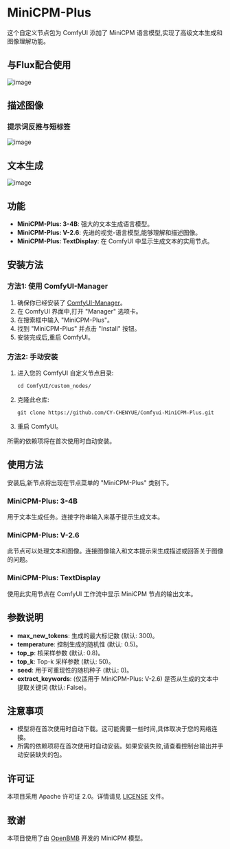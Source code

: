 # MiniCPM-Plus

这个自定义节点包为 ComfyUI 添加了 MiniCPM 语言模型,实现了高级文本生成和图像理解功能。

## 与Flux配合使用
![image](https://github.com/user-attachments/assets/0979f795-cfa1-49e0-a4c2-4faabfe15ced)


## 描述图像
### 提示词反推与短标签
![image](https://github.com/user-attachments/assets/c707e6b8-02b4-4e44-a657-ef6c58c09d96)

## 文本生成
![image](https://github.com/user-attachments/assets/eaa09585-0ff4-4f2b-8adb-dffe6835e216)



## 功能

- **MiniCPM-Plus: 3-4B**: 强大的文本生成语言模型。
- **MiniCPM-Plus: V-2.6**: 先进的视觉-语言模型,能够理解和描述图像。
- **MiniCPM-Plus: TextDisplay**: 在 ComfyUI 中显示生成文本的实用节点。

## 安装方法

### 方法1: 使用 ComfyUI-Manager

1. 确保你已经安装了 [ComfyUI-Manager](https://github.com/ltdrdata/ComfyUI-Manager)。
2. 在 ComfyUI 界面中,打开 "Manager" 选项卡。
3. 在搜索框中输入 "MiniCPM-Plus"。
4. 找到 "MiniCPM-Plus" 并点击 "Install" 按钮。
5. 安装完成后,重启 ComfyUI。

### 方法2: 手动安装

1. 进入您的 ComfyUI 自定义节点目录:
   ```
   cd ComfyUI/custom_nodes/
   ```

2. 克隆此仓库:
   ```
   git clone https://github.com/CY-CHENYUE/Comfyui-MiniCPM-Plus.git
   ```

3. 重启 ComfyUI。

所需的依赖项将在首次使用时自动安装。

## 使用方法

安装后,新节点将出现在节点菜单的 "MiniCPM-Plus" 类别下。

### MiniCPM-Plus: 3-4B

用于文本生成任务。连接字符串输入来基于提示生成文本。

### MiniCPM-Plus: V-2.6

此节点可以处理文本和图像。连接图像输入和文本提示来生成描述或回答关于图像的问题。

### MiniCPM-Plus: TextDisplay

使用此实用节点在 ComfyUI 工作流中显示 MiniCPM 节点的输出文本。

## 参数说明

- **max_new_tokens**: 生成的最大标记数 (默认: 300)。
- **temperature**: 控制生成的随机性 (默认: 0.5)。
- **top_p**: 核采样参数 (默认: 0.8)。
- **top_k**: Top-k 采样参数 (默认: 50)。
- **seed**: 用于可重现性的随机种子 (默认: 0)。
- **extract_keywords**: (仅适用于 MiniCPM-Plus: V-2.6) 是否从生成的文本中提取关键词 (默认: False)。

## 注意事项

- 模型将在首次使用时自动下载。这可能需要一些时间,具体取决于您的网络连接。
- 所需的依赖项将在首次使用时自动安装。如果安装失败,请查看控制台输出并手动安装缺失的包。


## 许可证

本项目采用 Apache 许可证 2.0。详情请见 [LICENSE](LICENSE) 文件。

## 致谢

本项目使用了由 [OpenBMB](https://github.com/OpenBMB) 开发的 MiniCPM 模型。
